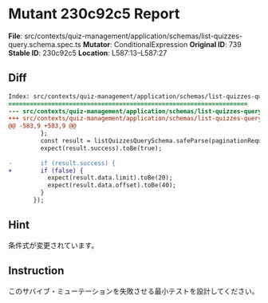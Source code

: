 # Mutant 230c92c5 Report

**File**: src/contexts/quiz-management/application/schemas/list-quizzes-query.schema.spec.ts
**Mutator**: ConditionalExpression
**Original ID**: 739
**Stable ID**: 230c92c5
**Location**: L587:13–L587:27

## Diff

```diff
Index: src/contexts/quiz-management/application/schemas/list-quizzes-query.schema.spec.ts
===================================================================
--- src/contexts/quiz-management/application/schemas/list-quizzes-query.schema.spec.ts	original
+++ src/contexts/quiz-management/application/schemas/list-quizzes-query.schema.spec.ts	mutated #739
@@ -583,9 +583,9 @@
         };
         const result = listQuizzesQuerySchema.safeParse(paginationRequest);
         expect(result.success).toBe(true);
 
-        if (result.success) {
+        if (false) {
           expect(result.data.limit).toBe(20);
           expect(result.data.offset).toBe(40);
         }
       });
```

## Hint

条件式が変更されています。

## Instruction

このサバイブ・ミューテーションを失敗させる最小テストを設計してください。
